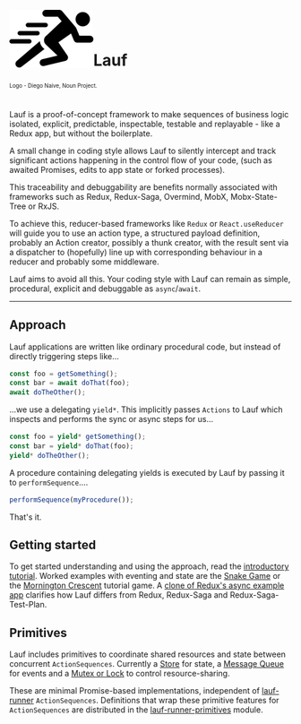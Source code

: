 <img src="https://github.com/cefn/lauf/raw/main/vector/logo.png" alt="Logo - Image of Runner" align="left"><br></br>

# Lauf

<sub><sup>Logo - Diego Naive, Noun Project.</sup></sub>
<br></br>

Lauf is a proof-of-concept framework to make sequences of business logic isolated, explicit, predictable, inspectable, testable and replayable - like a Redux app, but without the boilerplate.

A small change in coding style allows Lauf to silently intercept and track significant actions happening in the control flow of your code, (such as awaited Promises, edits to app state or forked processes).

This traceability and debuggability are benefits normally associated with frameworks such as Redux, Redux-Saga, Overmind, MobX, Mobx-State-Tree or RxJS.

To achieve this, reducer-based frameworks like `Redux` or `React.useReducer` will guide you to use an action type, a structured payload definition, probably an Action creator, possibly a thunk creator, with the result sent via a dispatcher to (hopefully) line up with corresponding behaviour in a reducer and probably some middleware.

Lauf aims to avoid all this. Your coding style with Lauf can remain as simple, procedural, explicit and debuggable as `async`/`await`.

<hr>

## Approach

Lauf applications are written like ordinary procedural code, but instead of directly triggering steps like...

```typescript
const foo = getSomething();
const bar = await doThat(foo);
await doTheOther();
```

...we use a delegating `yield*`. This implicitly passes `Actions` to Lauf which inspects and performs the sync or async steps for us...

<!-- prettier-ignore-start -->
```typescript
const foo = yield* getSomething();
const bar = yield* doThat(foo);
yield* doTheOther();
```
<!-- prettier-ignore-end -->

A procedure containing delegating yields is executed by Lauf by passing it to `performSequence`....

```typescript
performSequence(myProcedure());
```

That's it.

## Getting started

To get started understanding and using the approach, read the [introductory tutorial](./docs/tutorial/index.md). Worked examples with eventing and state are the [Snake Game](./apps/nextjs-snake/src/game.ts) or the [Mornington Crescent](./apps/nextjs-mornington/src/tutorial/event/plan.ts) tutorial game. A [clone of Redux's async example app](https://github.com/cefn/lauf/tree/main/apps/noredux-async) clarifies how Lauf differs from Redux, Redux-Saga and Redux-Saga-Test-Plan.

## Primitives

Lauf includes primitives to coordinate shared resources and state between concurrent `ActionSequences`. Currently a [Store](./modules/store) for state, a [Message Queue](./modules/lauf-queue) for events and a [Mutex or Lock](./modules/lauf-lock) to control resource-sharing.

These are minimal Promise-based implementations, independent of [lauf-runner](./modules/lauf-runner) `ActionSequences`. Definitions that wrap these primitive features for `ActionSequences` are distributed in the [lauf-runner-primitives](./modules/lauf-runner-primitives) module.
